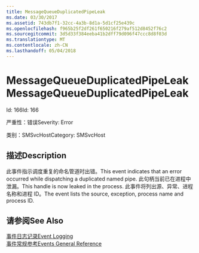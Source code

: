 ```yaml
---
title: MessageQueueDuplicatedPipeLeak
ms.date: 03/30/2017
ms.assetid: 743db7f1-32cc-4a3b-8d1a-5d1cf25e439c
ms.openlocfilehash: f965b25f2df261f650216f279af512d8452f76c2
ms.sourcegitcommit: 3d5d33f384eeba41b2dff79d096f47ccc8d8f03d
ms.translationtype: MT
ms.contentlocale: zh-CN
ms.lasthandoff: 05/04/2018
---
```

# <a name="messagequeueduplicatedpipeleak"></a><span data-ttu-id="3c5c0-102">MessageQueueDuplicatedPipeLeak</span><span class="sxs-lookup"><span data-stu-id="3c5c0-102">MessageQueueDuplicatedPipeLeak</span></span>
<span data-ttu-id="3c5c0-103">Id: 166</span><span class="sxs-lookup"><span data-stu-id="3c5c0-103">Id: 166</span></span>  
  
 <span data-ttu-id="3c5c0-104">严重性：错误</span><span class="sxs-lookup"><span data-stu-id="3c5c0-104">Severity: Error</span></span>  
  
 <span data-ttu-id="3c5c0-105">类别：SMSvcHost</span><span class="sxs-lookup"><span data-stu-id="3c5c0-105">Category: SMSvcHost</span></span>  
  
## <a name="description"></a><span data-ttu-id="3c5c0-106">描述</span><span class="sxs-lookup"><span data-stu-id="3c5c0-106">Description</span></span>  
 <span data-ttu-id="3c5c0-107">此事件指示调度重复的命名管道时出错。</span><span class="sxs-lookup"><span data-stu-id="3c5c0-107">This event indicates that an error occurred while dispatching a duplicated named pipe.</span></span> <span data-ttu-id="3c5c0-108">此句柄当前已在进程中泄漏。</span><span class="sxs-lookup"><span data-stu-id="3c5c0-108">This handle is now leaked in the process.</span></span> <span data-ttu-id="3c5c0-109">此事件将列出源、异常、进程名称和进程 ID。</span><span class="sxs-lookup"><span data-stu-id="3c5c0-109">The event lists the source, exception, process name and process ID.</span></span>  
  
## <a name="see-also"></a><span data-ttu-id="3c5c0-110">请参阅</span><span class="sxs-lookup"><span data-stu-id="3c5c0-110">See Also</span></span>  
 [<span data-ttu-id="3c5c0-111">事件日志记录</span><span class="sxs-lookup"><span data-stu-id="3c5c0-111">Event Logging</span></span>](../../../../../docs/framework/wcf/diagnostics/event-logging/index.md)  
 [<span data-ttu-id="3c5c0-112">事件常规参考</span><span class="sxs-lookup"><span data-stu-id="3c5c0-112">Events General Reference</span></span>](../../../../../docs/framework/wcf/diagnostics/event-logging/events-general-reference.md)
